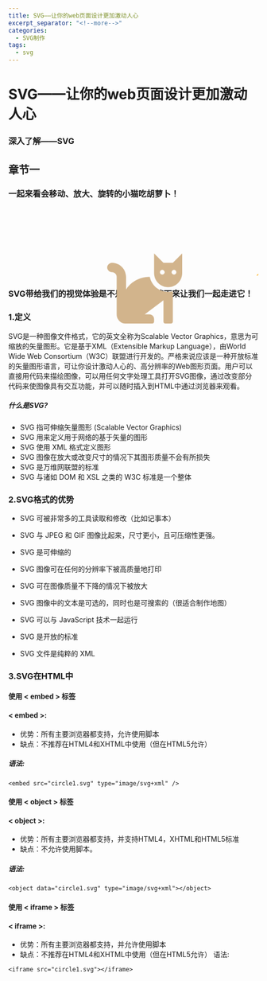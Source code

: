 ```yaml
---
title: SVG——让你的web页面设计更加激动人心
excerpt_separator: "<!--more-->"
categories: 
  - SVG制作
tags:
  - svg
---
```


# SVG——让你的web页面设计更加激动人心
### 深入了解——SVG
## 章节一
<!--more-->

### 一起来看会移动、放大、旋转的小猫吃胡萝卜！
<div class="cat">
    <svg xmlns="http://www.w3.org/2000/svg" aria-hidden="true" 
			focusable="false" data-prefix="fas" data-icon="cat" 
			class="svg-inline--fa fa-cat fa-w-16" role="img" 
			viewBox="0 0 512 512" width="150" >
			<path fill="tan" 
			d="M290.59 192c-20.18 0-106.82 1.98-162.59 
			85.95V192c0-52.94-43.06-96-96-96-17.67 0-32 14.33-32 
			32s14.33 32 32 32c17.64 0 32 14.36 32 32v256c0 35.3 28.7 
			64 64 64h176c8.84 0 16-7.16 16-16v-16c0-17.67-14.33-32-32-32h-32l128-96v144c0 
			8.84 7.16 16 16 16h32c8.84 0 16-7.16 16-16V289.86c-10.29 2.67-20.89 
			4.54-32 4.54-61.81 0-113.52-44.05-125.41-102.4zM448 96h-64l-64-64v134.4c0 
			53.02 42.98 96 96 96s96-42.98 96-96V32l-64 64zm-72 80c-8.84 
			0-16-7.16-16-16s7.16-16 16-16 16 7.16 16 16-7.16 16-16 16zm80 
			0c-8.84 0-16-7.16-16-16s7.16-16 16-16 16 7.16 16 16-7.16 16-16 16z"/>
		</svg>
		</div>
<div class="carrot">
		<svg xmlns="http://www.w3.org/2000/svg" aria-hidden="true" 
				focusable="false" data-prefix="fas" data-icon="carrot" 
				class="svg-inline--fa fa-carrot fa-w-16" role="img" 
				viewBox="0 0 512 512" width="100">
				<path fill="orange" 
				d="M298.2 156.6c-52.7-25.7-114.5-10.5-150.2 32.8l55.2 55.2c6.3
			    6.3 6.3 16.4 0 22.6-3.1 3.1-7.2 4.7-11.3 4.7s-8.2-1.6-11.3-4.7L130.4 
				217 2.3 479.7c-2.9 6-3.1 13.3 0 19.7 5.4 11.1 18.9 15.7 30 10.3l133.6-65.2-49.2-49.2c-6.3-6.2-6.3-16.4 
				0-22.6 6.3-6.2 16.4-6.2 22.6 0l57 57 102-49.8c24-11.7 44.5-31.3 57.1-57.1 30.1-61.7 4.5-136.1-57.2-166.2zm92.1-34.9C409.8 
				81 399.7 32.9 360 0c-50.3 41.7-52.5 107.5-7.9 151.9l8 8c44.4 44.6 110.3 42.4 151.9-7.9-32.9-39.7-81-49.8-121.7-30.3z"/>		
		</svg>
		</div>
<style>
			.cat{
				margin-left: 200px;
				margin-top: 100px;
				animation: cat 4s infinite ease-in;
			}
			@keyframes cat{
				10%{transform: scale(1.2);}
				25%{transform: rotate(15deg);}
				50%{transform: rotate(-10deg);}
				70%{transform: translate(-200px);}
			}
			.carrot{
				margin-left: 500px;margin-top: -100px;
				animation: carrot 4s infinite linear;
			}
			@keyframes carrot{
				10%{transform: scale(1.4);}
				25%{transform: skewX(30deg);}
			}
				
</style> 


### SVG带给我们的视觉体验是不是很有趣！接下来让我们一起走进它！

### 1.定义
SVG是一种图像文件格式，它的英文全称为Scalable Vector Graphics，意思为可缩放的矢量图形。它是基于XML（Extensible Markup Language），由World Wide Web Consortium（W3C）联盟进行开发的。严格来说应该是一种开放标准的矢量图形语言，可让你设计激动人心的、高分辨率的Web图形页面。用户可以直接用代码来描绘图像，可以用任何文字处理工具打开SVG图像，通过改变部分代码来使图像具有交互功能，并可以随时插入到HTML中通过浏览器来观看。

##### 什么是SVG?

* SVG 指可伸缩矢量图形 (Scalable Vector Graphics)
* SVG 用来定义用于网络的基于矢量的图形
* SVG 使用 XML 格式定义图形
* SVG 图像在放大或改变尺寸的情况下其图形质量不会有所损失
* SVG 是万维网联盟的标准
* SVG 与诸如 DOM 和 XSL 之类的 W3C 标准是一个整体

### 2.SVG格式的优势
* SVG 可被非常多的工具读取和修改（比如记事本）

* SVG 与 JPEG 和 GIF 图像比起来，尺寸更小，且可压缩性更强。

* SVG 是可伸缩的

* SVG 图像可在任何的分辨率下被高质量地打印

* SVG 可在图像质量不下降的情况下被放大

* SVG 图像中的文本是可选的，同时也是可搜索的（很适合制作地图）

* SVG 可以与 JavaScript 技术一起运行

* SVG 是开放的标准

* SVG 文件是纯粹的 XML

### 3.SVG在HTML中
#### 使用 < embed > 标签
#### < embed >:

* 优势：所有主要浏览器都支持，允许使用脚本
* 缺点：不推荐在HTML4和XHTML中使用（但在HTML5允许）

##### 语法:
```
<embed src="circle1.svg" type="image/svg+xml" />
```

#### 使用 < object > 标签
#### < object >:

* 优势：所有主要浏览器都支持，并支持HTML4，XHTML和HTML5标准
* 缺点：不允许使用脚本。
##### 语法:
```
<object data="circle1.svg" type="image/svg+xml"></object>
```

#### 使用 < iframe > 标签
#### < iframe >:

* 优势：所有主要浏览器都支持，并允许使用脚本
* 缺点：不推荐在HTML4和XHTML中使用（但在HTML5允许）
语法:
```
<iframe src="circle1.svg"></iframe>
```

